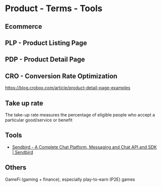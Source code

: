 # Product - Terms - Tools

## Ecommerce

## PLP - Product Listing Page

## PDP - Product Detail Page

## CRO - Conversion Rate Optimization

<https://blog.crobox.com/article/product-detail-page-examples>

## Take up rate

The take-up rate measures the percentage of eligible people who accept a particular good/service or benefit

## Tools

- [Sendbird - A Complete Chat Platform, Messaging and Chat API and SDK | Sendbird](https://sendbird.com/)

## Others

GameFi (gaming + finance), especially play-to-earn (P2E) games
